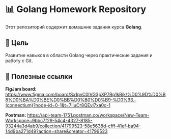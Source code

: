 # 📊 Golang Homework Repository  

Этот репозиторий содержит домашние задания курса **Golang**.    

## 🎯 Цель  
Развитие навыков в области Golang через практические задания и работу с Git.  

## 🔗 Полезные ссылки 
**FigJam board:** https://www.figma.com/board/Sx1pvC0lVG3pXP7Rp1kBjk/%D0%9D%D0%B8%D0%BA%D0%BE%D0%BB%D0%B0%D0%B9-%D0%93.-(connectium)?node-id=0-1&t=7lIuCr8QEyi7xa0c-1

**Postman:** https://api-team-1751.postman.co/workspace/New-Team-Workspace~9bbc7f29-54c4-4327-8185-93244a3d4ab9/collection/41799523-58e5638d-cfff-41ef-ba94-14d9ba271d49?action=share&creator=41799523
